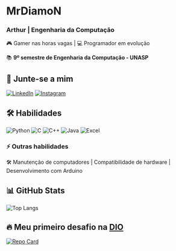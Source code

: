 # MrDiamoN  

### Arthur | Engenharia da Computação  
🎮 Gamer nas horas vagas | 💻 Programador em evolução  

📚 **9º semestre de Engenharia da Computação - UNASP**  

## 🚀 Junte-se a mim  

[![LinkedIn](https://img.shields.io/badge/LinkedIn-1E3050?style=for-the-badge&logo=linkedin&logoColor=0A66C2)](https://www.linkedin.com/in/Arthu-sn/) 
[![Instagram](https://img.shields.io/badge/Instagram-1E3050?style=for-the-badge&logo=instagram&logoColor=E1306C)](https://www.instagram.com/sn_arth/)  

## 🛠️ Habilidades  

![Python](https://img.shields.io/badge/Python-1E3050?style=for-the-badge&logo=python&logoColor=3776AB)
![C](https://img.shields.io/badge/C-1E3050?style=for-the-badge&logo=c&logoColor=00599C)
![C++](https://img.shields.io/badge/C++-1E3050?style=for-the-badge&logo=c%2B%2B&logoColor=044F88)
![Java](https://img.shields.io/badge/Java-1E3050?style=for-the-badge&logo=java&logoColor=ED8B00)
![Excel](https://img.shields.io/badge/Excel-1E3050?style=for-the-badge&logo=microsoft-excel&logoColor=107C41)  

### ⚡ Outras habilidades  
🛠️ Manutenção de computadores | Compatibilidade de hardware | Desenvolvimento com Arduino  

## 📊 GitHub Stats  

![Top Langs](https://github-readme-stats-git-masterrstaa-rickstaa.vercel.app/api/top-langs/?username=MrDiamoN&layout=compact&bg_color=1E3050&border_color=4C566A&title_color=58A6FF&text_color=D8DEE9)  

## 🔥 Meu primeiro desafio na [DIO](https://web.dio.me/home)  

[![Repo Card](https://github-readme-stats.vercel.app/api/pin/?username=MrDiamoN&repo=dio-lab-open-source&bg_color=1E3050&border_color=4C566A&show_icons=true&icon_color=88C0D0&title_color=EBCB8B&text_color=D8DEE9)](https://github.com/MrDiamoN/dio-lab-open-source)  
